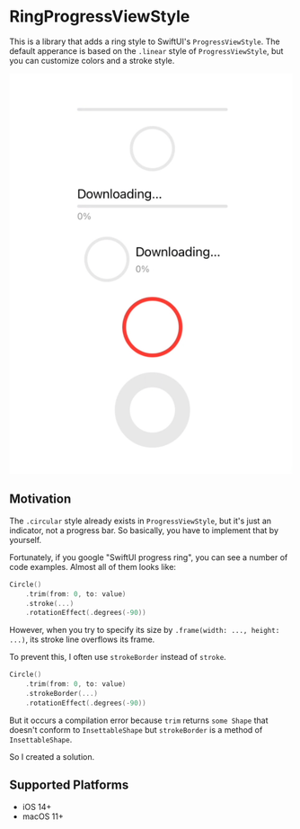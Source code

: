 # RingProgressViewStyle

This is a library that adds a ring style to SwiftUI's `ProgressViewStyle`. The default apperance is based on the `.linear` style of `ProgressViewStyle`, but you can customize colors and a stroke style.

![preview](preview.gif)

## Motivation

The `.circular` style already exists in `ProgressViewStyle`, but it's just an indicator, not a progress bar. So basically, you have to implement that by yourself.

Fortunately, if you google "SwiftUI progress ring", you can see a number of code examples. Almost all of them looks like:

```swift
Circle()
    .trim(from: 0, to: value)
    .stroke(...)
    .rotationEffect(.degrees(-90))
```

However, when you try to specify its size by `.frame(width: ..., height: ...)`, its stroke line overflows its frame.

To prevent this, I often use `strokeBorder` instead of `stroke`.

```swift
Circle()
    .trim(from: 0, to: value)
    .strokeBorder(...)
    .rotationEffect(.degrees(-90))
```

But it occurs a compilation error because `trim` returns `some Shape` that doesn't conform to `InsettableShape` but `strokeBorder` is a method of `InsettableShape`.

So I created a solution.

## Supported Platforms

- iOS 14+
- macOS 11+
